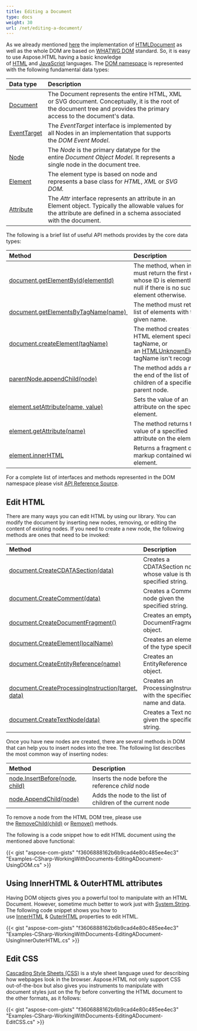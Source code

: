 ```yaml
---
title: Editing a Document
type: docs
weight: 30
url: /net/editing-a-document/
---
```


As we already mentioned [here](/html/net/creating-a-document/) the implementation of [HTMLDocument](https://apireference.aspose.com/net/html/aspose.html/htmldocument) as well as the whole DOM are based on [WHATWG DOM](https://dom.spec.whatwg.org/) standard. So, it is easy to use Aspose.HTML having a basic knowledge of [HTML](https://en.wikipedia.org/wiki/HTML) and [JavaScript](https://en.wikipedia.org/wiki/JavaScript) languages.
The [DOM namespace](https://apireference.aspose.com/net/html/aspose.html.dom/) is represented with the following fundamental data types:

|**Data type** |**Description**|
| :- | :- |
|[Document](https://apireference.aspose.com/net/html/aspose.html.dom/document)|The Document represents the entire HTML, XML or SVG document. Conceptually, it is the root of the document tree and provides the primary access to the document's data.|
|[EventTarget](https://apireference.aspose.com/net/html/aspose.html.dom/eventtarget)|The *EventTarget* interface is implemented by all Nodes in an implementation that supports the *DOM Event Model*.|
|[Node](https://apireference.aspose.com/net/html/aspose.html.dom/node)|The *Node* is the primary datatype for the entire *Document Object Model*. It represents a single node in the document tree.|
|[Element](https://apireference.aspose.com/net/html/aspose.html.dom/element)|The element type is based on node and represents a base class for *HTML*, *XML* or *SVG DOM.*|
|[Attribute](https://apireference.aspose.com/net/html/aspose.html.dom/attr)|The *Attr* interface represents an attribute in an Element object. Typically the allowable values for the attribute are defined in a schema associated with the document.|
The following is a brief list of useful API methods provides by the core data types:

|**Method** |**Description**|
| :- | :- |
|[document.getElementById(elementId)](https://apireference.aspose.com/net/html/aspose.html.dom/document/methods/getelementbyid) |The method, when invoked, must return the first element whose ID is elementId and null if there is no such element otherwise.|
|[document.getElementsByTagName(name) ](https://apireference.aspose.com/net/html/aspose.html.dom/document/methods/getelementsbytagname)|The method must return the list of elements with the given name.|
|[document.createElement(tagName)](https://apireference.aspose.com/net/html/aspose.html.dom/document/methods/createelement)|The method creates the HTML element specified by tagName, or an [HTMLUnknownElement](https://apireference.aspose.com/net/html/aspose.html/htmlunknownelement) if tagName isn't recognized.|
|[parentNode.appendChild(node)](https://apireference.aspose.com/net/html/aspose.html.dom/node/methods/appendchild)|The method adds a node to the end of the list of children of a specified parent node.|
|[element.setAttribute(name, value)](https://apireference.aspose.com/net/html/aspose.html.dom/element/methods/setattribute)|Sets the value of an attribute on the specified element.|
|[element.getAttribute(name)](https://apireference.aspose.com/net/html/aspose.html.dom/element/methods/getattribute)|The method returns the value of a specified attribute on the element.|
|[element.innerHTML](https://apireference.aspose.com/net/html/aspose.html.dom/element/properties/innerhtml) |Returns a fragment of markup contained within the element.|
For a complete list of interfaces and methods represented in the DOM namespace please visit [API Reference Source](https://apireference.aspose.com/net/html/aspose.html.dom/).
## **Edit HTML**
There are many ways you can edit HTML by using our library. You can modify the document by inserting new nodes, removing, or editing the content of existing nodes. If you need to create a new node, the following methods are ones that need to be invoked:

|**Method** |**Description** |
| :- | :- |
|[document.CreateCDATASection(data)](https://apireference.aspose.com/net/html/aspose.html.dom/document/methods/createcdatasection) |Creates a CDATASection node whose value is the specified string. |
|[document.CreateComment(data)](https://apireference.aspose.com/net/html/aspose.html.dom/document/methods/createcomment) |Creates a Comment node given the specified string. |
|[document.CreateDocumentFragment()](https://apireference.aspose.com/net/html/aspose.html.dom/document/methods/createdocumentfragment) |Creates an empty DocumentFragment object. |
|[document.CreateElement(localName)](https://apireference.aspose.com/net/html/aspose.html.dom/document/methods/createelement) |Creates an element of the type specified. |
|[document.CreateEntityReference(name)](https://apireference.aspose.com/net/html/aspose.html.dom/document/methods/createentityreference) |Creates an EntityReference object. |
|[document.CreateProcessingInstruction(target, data)](https://apireference.aspose.com/net/html/aspose.html.dom/document/methods/createprocessinginstruction) |Creates an ProcessingInstruction with the specified name and data. |
|[document.CreateTextNode(data)](https://apireference.aspose.com/net/html/aspose.html.dom/document/methods/createtextnode) |Creates a Text node given the specified string. |


Once you have new nodes are created, there are several methods in DOM that can help you to insert nodes into the tree. The following list describes the most common way of inserting nodes: 

|**Method** |**Description** |
| :- | :- |
|[node.InsertBefore(node, child)](https://apireference.aspose.com/net/html/aspose.html.dom/node/methods/insertbefore) |Inserts the node before the reference *child* node|
|[node.AppendChild(node)](https://apireference.aspose.com/net/html/aspose.html.dom/node/methods/appendchild) |Adds the node to the list of children of the current node |
To remove a node from the HTML DOM tree, please use the [RemoveChild(child)](https://apireference.aspose.com/net/html/aspose.html.dom/node/methods/removechild) or [Remove()](https://apireference.aspose.com/net/html/aspose.html.dom/node/methods/removechild) methods.



The following is a code snippet how to edit HTML document using the mentioned above functional:

{{< gist "aspose-com-gists" "f3606888162b6b9cad4e80c485ee4ec3" "Examples-CSharp-WorkingWithDocuments-EditingADocument-UsingDOM.cs" >}}
## **Using InnerHTML & OuterHTML attributes**
Having DOM objects gives you a powerful tool to manipulate with an HTML Document. However, sometime much better to work just with [System.String](https://docs.microsoft.com/en-us/dotnet/api/system.string?view=netframework-4.8). The following code snippet shows you how to use [InnerHTML](https://apireference.aspose.com/net/html/aspose.html.dom/element/properties/innerhtml) & [OuterHTML](https://apireference.aspose.com/net/html/aspose.html.dom/element/properties/outerhtml) properties to edit HTML.

{{< gist "aspose-com-gists" "f3606888162b6b9cad4e80c485ee4ec3" "Examples-CSharp-WorkingWithDocuments-EditingADocument-UsingInnerOuterHTML.cs" >}}
## **Edit CSS**
[Cascading Style Sheets (CSS)](https://en.wikipedia.org/wiki/Cascading_Style_Sheets) is a style sheet language used for describing how webpages look in the browser. Aspose.HTML not only support CSS out-of-the-box but also gives you instruments to manipulate with document styles just on the fly before converting the HTML document to the other formats, as it follows:

{{< gist "aspose-com-gists" "f3606888162b6b9cad4e80c485ee4ec3" "Examples-CSharp-WorkingWithDocuments-EditingADocument-EditCSS.cs" >}}
